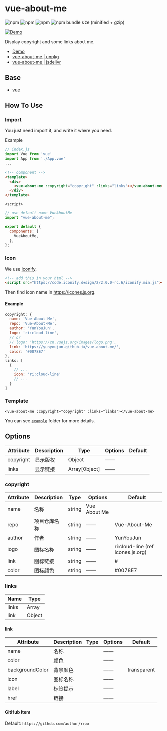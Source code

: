 # vue-about-me

![npm](https://img.shields.io/npm/v/vue-about-me.svg?style=for-the-badge)
![npm](https://img.shields.io/npm/dt/vue-about-me.svg?style=for-the-badge)
![npm](https://img.shields.io/npm/l/vue-about-me.svg?style=for-the-badge)
![npm bundle size (minified + gzip)](https://img.shields.io/bundlephobia/minzip/vue-about-me.svg?style=for-the-badge)

[![Demo](https://github.com/YunYouJun/vue-about-me/workflows/Demo/badge.svg)](https://yunyoujun.github.io/vue-about-me/)

Display copyright and some links about me.

- [Demo](https://yunyoujun.github.io/vue-about-me/)
- [vue-about-me | unpkg](https://unpkg.com/vue-about-me)
- [vue-about-me | jsdelivr](https://cdn.jsdelivr.net/npm/vue-about-me)

## Base

- [vue](https://cn.vuejs.org/)

## How To Use

### Import

You just need import it, and write it where you need.

Example

```js
// index.js
import Vue from 'vue'
import App from './App.vue'
...
```

```html
<!-- component -->
<template>
  <div>
    <vue-about-me :copyright="copyright" :links="links"></vue-about-me>
  </div>
</template>
```

`<script>`

```js
// use default name VueAboutMe
import "vue-about-me";

export default {
  components: {
    VueAboutMe,
  },
};
```

### Icon

We use [Iconify](https://iconify.design/).

```html
<!-- add this in your html -->
<script src="https://code.iconify.design/2/2.0.0-rc.6/iconify.min.js"></script>
```

Then find icon name in <https://icones.js.org>.

#### Example

```js
copyright: {
  name: 'Vue About Me',
  repo: 'Vue-About-Me',
  author: 'YunYouJun',
  logo: 'ri:cloud-line',
  // or
  // logo: 'https://cn.vuejs.org/images/logo.png',
  link: 'https://yunyoujun.github.io/vue-about-me/',
  color: '#0078E7'
},
links: [
  {
    // ...
    icon: 'ri:cloud-line'
    // ...
  }
]
```

### Template

```vue
<vue-about-me :copyright="copyright" :links="links"></vue-about-me>
```

You can see [`example`](https://github.com/YunYouJun/vue-about-me/tree/master/example) folder for more details.

## Options

| Attribute | Description | Type          | Options | Default |
| --------- | ----------- | ------------- | ------- | ------- |
| copyright | 显示版权    | Object        | ——      |
| links     | 显示链接    | Array[Object] | ——      |

### copyright

| Attribute | Description  | Type   | Options      | Default                           |
| --------- | ------------ | ------ | ------------ | --------------------------------- |
| name      | 名称         | string | Vue About Me |
| repo      | 项目仓库名称 | string | ——           | Vue-About-Me                      |
| author    | 作者         | string | ——           | YunYouJun                         |
| logo      | 图标名称     | string | ——           | ri:cloud-line (ref icones.js.org) |
| link      | 图标链接     | string | ——           | #                                 |
| color     | 图标颜色     | string | ——           | #0078E7                           |

### links

| Name  | Type   |
| ----- | ------ |
| links | Array  |
| link  | Object |

#### link

| Attribute       | Description | Type | Options | Default     |
| --------------- | ----------- | ---- | ------- | ----------- |
| name            | 名称        |      | ——      |
| color           | 颜色        |      | ——      |
| backgroundColor | 背景颜色    |      | ——      | transparent |
| icon            | 图标名称    |      | ——      |
| label           | 标签提示    |      | ——      |
| href            | 链接        |      | ——      |

#### GitHub Item

Default: `https://github.com/author/repo`
